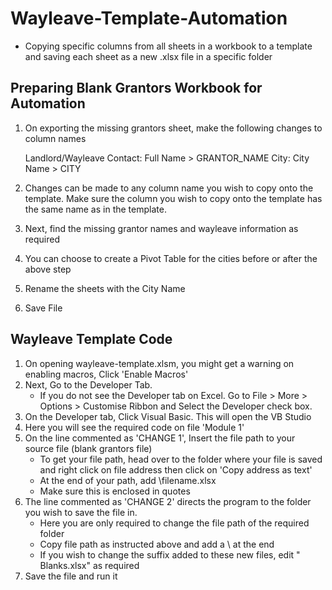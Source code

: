 # Wayleave-Template-Automation
- Copying specific columns from all sheets in a workbook to a template and saving each sheet as a new .xlsx file in a specific folder 

## Preparing Blank Grantors Workbook for Automation

1. On exporting the missing grantors sheet, make the following changes to column names
   
   Landlord/Wayleave Contact: Full Name > GRANTOR_NAME
   City: City Name > CITY
   
2. Changes can be made to any column name you wish to copy onto the template. Make sure the column you wish to copy onto the template has the same name as in the template.
3. Next, find the missing grantor names and wayleave information as required
4. You can choose to create a Pivot Table for the cities before or after the above step
5. Rename the sheets with the City Name
6. Save File
   

## Wayleave Template Code 

1. On opening wayleave-template.xlsm, you might get a warning on enabling macros, Click 'Enable Macros'
2. Next, Go to the Developer Tab.
   - If you do not see the Developer tab on Excel. Go to File > More > Options > Customise Ribbon and Select the Developer check box.
3. On the Developer tab, Click Visual Basic. This will open the VB Studio
4. Here you will see the required code on file 'Module 1'
5. On the line commented as 'CHANGE 1', Insert the file path to your source file (blank grantors file)
   - To get your file path, head over to the folder where your file is saved and right click on file address then click on 'Copy address as text'
   - At the end of your path, add \filename.xlsx
   - Make sure this is enclosed in quotes
6. The line commented as 'CHANGE 2' directs the program to the folder you wish to save the file in.
   - Here you are only required to change the file path of the required folder
   - Copy file path as instructed above and add a \ at the end
   - If you wish to change the suffix added to these new files, edit " Blanks.xlsx" as required
7. Save the file and run it
   
